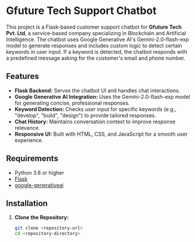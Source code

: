 # Gfuture Tech Support Chatbot

This project is a Flask-based customer support chatbot for **Gfuture Tech Pvt. Ltd**, a service-based company specializing in Blockchain and Artificial Intelligence. The chatbot uses Google Generative AI's Gemini-2.0-flash-exp model to generate responses and includes custom logic to detect certain keywords in user input. If a keyword is detected, the chatbot responds with a predefined message asking for the customer's email and phone number.

## Features

- **Flask Backend:** Serves the chatbot UI and handles chat interactions.
- **Google Generative AI Integration:** Uses the Gemini-2.0-flash-exp model for generating concise, professional responses.
- **Keyword Detection:** Checks user input for specific keywords (e.g., "develop", "build", "design") to provide tailored responses.
- **Chat History:** Maintains conversation context to improve response relevance.
- **Responsive UI:** Built with HTML, CSS, and JavaScript for a smooth user experience.

## Requirements

- Python 3.8 or higher
- [Flask](https://flask.palletsprojects.com/)
- [google-generativeai](https://pypi.org/project/google-generativeai/)

## Installation

1. **Clone the Repository:**

   ```bash
   git clone <repository-url>
   cd <repository-directory>
